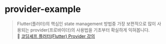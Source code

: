 # provider-example

> Flutter(플러터)의 핵심인 state management 방법중 가장 보편적으로 많이 사용되는 provider(프로바이더)의 사용법을 기초부터 확실하게 익혀봅니다.<br>
> 🔗 [코딩셰프 플러터(Flutter) Provider 강의](https://youtube.com/playlist?list=PLQt_pzi-LLfoVM7n46d3PY1cloRy_gDpX&si=tNPEjS4yV4imTEzf)
